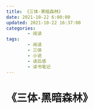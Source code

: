```yaml
---
title: 《三体·黑暗森林》
date: 2021-10-22 6:00:00
updated: 2021-10-22 16:37:00
categories:
        - 阅读
tags:
        - 阅读
        - 三体
        - 小说
        - 读后感
        - 读书笔记
---
```


# 《三体·黑暗森林》
